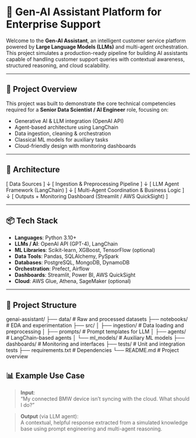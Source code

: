 # 🤖 Gen-AI Assistant Platform for Enterprise Support

Welcome to the **Gen-AI Assistant**, an intelligent customer service platform powered by **Large Language Models (LLMs)** and multi-agent orchestration. This project simulates a production-ready pipeline for building AI assistants capable of handling customer support queries with contextual awareness, structured reasoning, and cloud scalability.

---

## 🚀 Project Overview

This project was built to demonstrate the core technical competencies required for a **Senior Data Scientist / AI Engineer** role, focusing on:

- Generative AI & LLM integration (OpenAI API)
- Agent-based architecture using LangChain
- Data ingestion, cleaning & orchestration
- Classical ML models for auxiliary tasks
- Cloud-friendly design with monitoring dashboards

---

## 🧱 Architecture

[ Data Sources ]
↓
[ Ingestion & Preprocessing Pipeline ]
↓
[ LLM Agent Framework (LangChain) ]
↓
[ Multi-Agent Coordination & Business Logic ]
↓
[ Outputs + Monitoring Dashboard (Streamlit / AWS QuickSight) ]


---

## 📦 Tech Stack

- **Languages**: Python 3.10+
- **LLMs / AI**: OpenAI API (GPT-4), LangChain
- **ML Libraries**: Scikit-learn, XGBoost, TensorFlow (optional)
- **Data Tools**: Pandas, SQLAlchemy, PySpark
- **Databases**: PostgreSQL, MongoDB, DynamoDB
- **Orchestration**: Prefect, Airflow
- **Dashboards**: Streamlit, Power BI, AWS QuickSight
- **Cloud**: AWS Glue, Athena, SageMaker (optional)

---

## 📁 Project Structure

genai-assistant/
├── data/ # Raw and processed datasets
├── notebooks/ # EDA and experimentation
├── src/
│ ├── ingestion/ # Data loading and preprocessing
│ ├── prompts/ # Prompt templates for LLM
│ ├── agents/ # LangChain-based agents
│ └── ml_models/ # Auxiliary ML models
├── dashboards/ # Monitoring and interfaces
├── tests/ # Unit and integration tests
├── requirements.txt # Dependencies
└── README.md # Project overview


## 📊 Example Use Case

> **Input**:  
> “My connected BMW device isn’t syncing with the cloud. What should I do?”

> **Output** (via LLM agent):  
> A contextual, helpful response extracted from a simulated knowledge base using prompt engineering and multi-agent reasoning.
